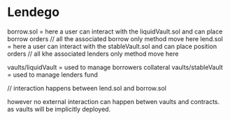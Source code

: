 # Lendego

borrow.sol = here a user can interact with the liquidVault.sol and can place borrow orders
// all the associated borrow only method move here
lend.sol = here a user can interact with the stableVault.sol and can place position orders
// all khe associated lenders only method move here

vaults/liquidVault = used to manage borrowers collateral
vaults/stableVault = used to manage lenders fund

// interaction happens between lend.sol and borrow.sol

however no external interaction can happen betwen vaults and contracts. as vaults will be implicitly deployed.
